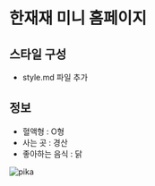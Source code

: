 # 한재재 미니 홈페이지

## 스타일 구성
- style.md 파일 추가

## 정보
- 혈액형 : O형
- 사는 곳 : 경산
- 좋아하는 음식 : 닭

![pika](https://github.com/user-attachments/assets/0a8a34ba-1395-43f4-967c-577469131920)
